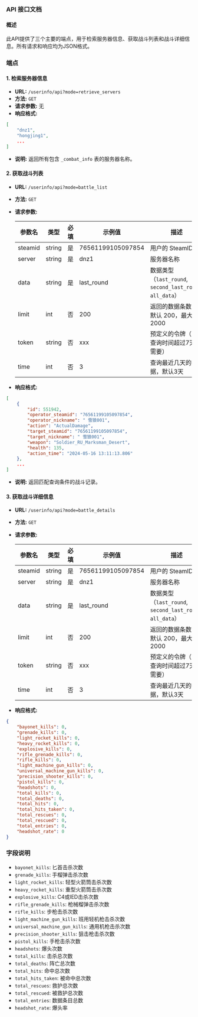 ### API 接口文档

#### 概述

此API提供了三个主要的端点，用于检索服务器信息、获取战斗列表和战斗详细信息。所有请求和响应均为JSON格式。

### 端点

#### 1. 检索服务器信息

- **URL:** `/userinfo/api?mode=retrieve_servers`
- **方法:** `GET`
- **请求参数:** 无
- **响应格式:**

```json
[
    "dnz1",
    "hongjing1",
    ...
]
```

- **说明:** 返回所有包含 `_combat_info` 表的服务器名称。

#### 2. 获取战斗列表

- **URL:** `/userinfo/api?mode=battle_list`
- **方法:** `GET`
- **请求参数:**

  | 参数名      | 类型   | 必填 | 示例值          | 描述                               |
  | ----------- | ------ | ---- | --------------- | ---------------------------------- |
  | steamid     | string | 是   | 76561199105097854 | 用户的 SteamID                      |
  | server      | string | 是   | dnz1            | 服务器名称                         |
  | data        | string | 是   | last_round      | 数据类型（`last_round`, `second_last_round`, `all_data`） |
  | limit       | int    | 否   | 200             | 返回的数据条数，默认 200，最大 2000 |
  | token       | string | 否   | xxx             | 预定义的令牌（当查询时间超过7天时需要） |
  | time        | int    | 否   | 3               | 查询最近几天的数据，默认3天 |

- **响应格式:**

```json
[
    {
        "id": 551942,
        "operator_steamid": "76561199105097854",
        "operator_nickname": " 雪狼001",
        "action": "ActualDamage",
        "target_steamid": "76561199105097854",
        "target_nickname": " 雪狼001",
        "weapon": "Soldier_RU_Marksman_Desert",
        "health": 135,
        "action_time": "2024-05-16 13:11:13.806"
    },
    ...
]
```

- **说明:** 返回匹配查询条件的战斗记录。

#### 3. 获取战斗详细信息

- **URL:** `/userinfo/api?mode=battle_details`
- **方法:** `GET`
- **请求参数:**

  | 参数名      | 类型   | 必填 | 示例值          | 描述                               |
  | ----------- | ------ | ---- | --------------- | ---------------------------------- |
  | steamid     | string | 是   | 76561199105097854 | 用户的 SteamID                      |
  | server      | string | 是   | dnz1            | 服务器名称                         |
  | data        | string | 是   | last_round      | 数据类型（`last_round`, `second_last_round`, `all_data`） |
  | limit       | int    | 否   | 200             | 返回的数据条数，默认 200，最大 2000 |
  | token       | string | 否   | xxx             | 预定义的令牌（当查询时间超过7天时需要） |
  | time        | int    | 否   | 3               | 查询最近几天的数据，默认3天 |

- **响应格式:**

```json
{
    "bayonet_kills": 0,
    "grenade_kills": 0,
    "light_rocket_kills": 0,
    "heavy_rocket_kills": 0,
    "explosive_kills": 0,
    "rifle_grenade_kills": 0,
    "rifle_kills": 0,
    "light_machine_gun_kills": 0,
    "universal_machine_gun_kills": 0,
    "precision_shooter_kills": 0,
    "pistol_kills": 0,
    "headshots": 0,
    "total_kills": 0,
    "total_deaths": 0,
    "total_hits": 0,
    "total_hits_taken": 0,
    "total_rescues": 0,
    "total_rescued": 0,
    "total_entries": 0,
    "headshot_rate": 0
}
```

### 字段说明

- `bayonet_kills`: 匕首击杀次数
- `grenade_kills`: 手榴弹击杀次数
- `light_rocket_kills`: 轻型火箭筒击杀次数
- `heavy_rocket_kills`: 重型火箭筒击杀次数
- `explosive_kills`: C4或IED击杀次数
- `rifle_grenade_kills`: 枪械榴弹击杀次数
- `rifle_kills`: 步枪击杀次数
- `light_machine_gun_kills`: 班用轻机枪击杀次数
- `universal_machine_gun_kills`: 通用机枪击杀次数
- `precision_shooter_kills`: 狙击枪击杀次数
- `pistol_kills`: 手枪击杀次数
- `headshots`: 爆头次数
- `total_kills`: 击杀总次数
- `total_deaths`: 阵亡总次数
- `total_hits`: 命中总次数
- `total_hits_taken`: 被命中总次数
- `total_rescues`: 救护总次数
- `total_rescued`: 被救护总次数
- `total_entries`: 数据条目总数
- `headshot_rate`: 爆头率
